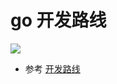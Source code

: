 # go 开发路线

![](https://www.topgoer.cn/uploads/golang/images/m_4279e1855f5a4ccdca2d7fcd86eaafcb_r.png)

* 参考
  [开发路线](https://github.com/Alikhll/golang-developer-roadmap/blob/master/i18n/zh-CN/ReadMe-zh-CN.md)

